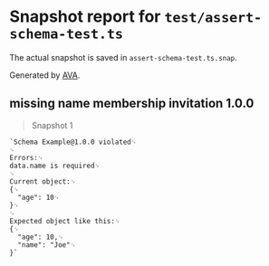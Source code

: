 # Snapshot report for `test/assert-schema-test.ts`

The actual snapshot is saved in `assert-schema-test.ts.snap`.

Generated by [AVA](https://ava.li).

## missing name membership invitation 1.0.0

> Snapshot 1

    `Schema Example@1.0.0 violated␊
    ␊
    Errors:␊
    data.name is required␊
    ␊
    Current object:␊
    {␊
      "age": 10␊
    }␊
    ␊
    Expected object like this:␊
    {␊
      "age": 10,␊
      "name": "Joe"␊
    }`
